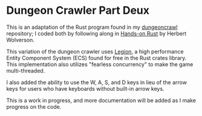 # Dungeon Crawler Part Deux

This is an adaptation of the Rust program found in my [dungeoncrawl](https://github.com/jdjaustin/dungeoncrawl) repository; I coded both by following along in [Hands-on Rust](https://pragprog.com/titles/hwrust/hands-on-rust/) by Herbert Wolverson.

This variation of the dungeon crawler uses [Legion](https://github.com/amethyst/legion), a high performance Entity Component System (ECS) found for free in the Rust crates library. This implementation also utilizes "fearless concurrency" to make the game multi-threaded.

I also added the ability to use the W, A, S, and D keys in lieu of the arrow keys for users who have keyboards without built-in arrow keys.

This is a work in progress, and more documentation will be added as I make progress on the code.